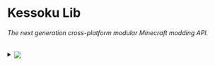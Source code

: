 # Kessoku Lib

###### The next generation cross-platform modular Minecraft modding API.

<details>
  <summary>
    <sub><a href="https://cloudsmith.com">
      <img src="https://img.shields.io/badge/OSS%20Hosting%20by-Cloudsmith-blue?logo=cloudsmith&style=flat-square" />
    </a></sub>
  </summary>
  <blockquote>
    Package repository hosting is graciously provided by <a href="https://cloudsmith.com">Cloudsmith</a>.
    Cloudsmith is the only fully hosted, cloud-native, universal package management solution, that
enables your organization to create, store and share packages in any format, to any place, with total
confidence.
  </blockquote>
</details>
